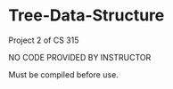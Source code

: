 # Tree-Data-Structure
Project 2 of CS 315

NO CODE PROVIDED BY INSTRUCTOR

Must be compiled before use. 
